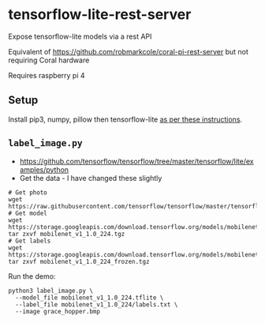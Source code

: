 # tensorflow-lite-rest-server
Expose tensorflow-lite models via a rest API

Equivalent of https://github.com/robmarkcole/coral-pi-rest-server but not requiring Coral hardware

Requires raspberry pi 4

## Setup
Install pip3, numpy, pillow then tensorflow-lite [as per these instructions](https://www.tensorflow.org/lite/guide/python).

## `label_image.py`
* https://github.com/tensorflow/tensorflow/tree/master/tensorflow/lite/examples/python
* Get the data - I have changed these slightly

```
# Get photo
wget https://raw.githubusercontent.com/tensorflow/tensorflow/master/tensorflow/lite/examples/label_image/testdata/grace_hopper.bmp
# Get model
wget https://storage.googleapis.com/download.tensorflow.org/models/mobilenet_v1_2018_02_22/mobilenet_v1_1.0_224.tgz
tar zxvf mobilenet_v1_1.0_224.tgz
# Get labels
wget https://storage.googleapis.com/download.tensorflow.org/models/mobilenet_v1_1.0_224_frozen.tgz
tar zxvf mobilenet_v1_1.0_224_frozen.tgz
```

Run the demo:
```
python3 label_image.py \
  --model_file mobilenet_v1_1.0_224.tflite \
  --label_file mobilenet_v1_1.0_224/labels.txt \
  --image grace_hopper.bmp
```
